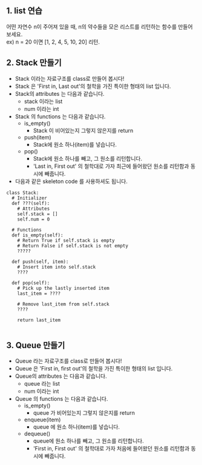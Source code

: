## 1. list 연습
어떤 자연수 n이 주어져 있을 때, n의 약수들을 모은 리스트를 리턴하는 함수를 만들어 보세요. <br>
ex) n = 20 이면 [1, 2, 4, 5, 10, 20] 리턴.

## 2. Stack 만들기
- Stack 이라는 자료구조를 class로 만들어 봅시다!
- Stack 은 'First in, Last out'의 철학을 가진 특이한 형태의 list 입니다.
- Stack의 attributes 는 다음과 같습니다.
  - stack 이라는 list
  - num 이라는 int
- Stack 의 functions 는 다음과 같습니다.
  - is_empty()
    - Stack 이 비어있는지 그렇지 않은지를 return
  - push(item)
    - Stack에 원소 하나(item)를 넣습니다.
  - pop()
    - Stack에 원소 하나를 빼고, 그 원소를 리턴합니다.
    - 'Last in, First out' 의 철학대로 가자 최근에 들어왔던 원소를 리턴함과 동시에 빼줍니다.
- 다음과 같은 skeleton code 를 사용하셔도 됩니다.
```
class Stack:
  # Initializer
  def ???(self):
    # Attributes
    self.stack = []
    self.num = 0
  
  # Functions
  def is_empty(self):
    # Return True if self.stack is empty
    # Return False if self.stack is not empty
    ?????
    
  def push(self, item):
    # Insert item into self.stack
    ????
    
  def pop(self):
    # Pick up the lastly inserted item
    last_item = ????
    
    # Remove last_item from self.stack
    ????
    
    return last_item
    
```


## 3. Queue 만들기
- Queue 라는 자료구조를 class로 만들어 봅시다!
- Queue 은 'First in, first out'의 철학을 가진 특이한 형태의 list 입니다.
- Queue의 attributes 는 다음과 같습니다.
  - queue 라는 list
  - num 이라는 int
- Queue 의 functions 는 다음과 같습니다.
  - is_empty()
    - queue 가 비어있는지 그렇지 않은지를 return
  - enqueue(item)
    - queue 에 원소 하나(item)를 넣습니다.
  - dequeue()
    - queue에 원소 하나를 빼고, 그 원소를 리턴합니다.
    - 'First in, First out' 의 철학대로 가자 처음에 들어왔던 원소를 리턴함과 동시에 빼줍니다.
    

